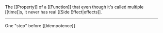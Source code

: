 The [[Property]] of a [[Function]] that even though it's called multiple [[time]]s, it never has real [[Side Effect|effects]].

---

One "step" before [[Idempotence]]
